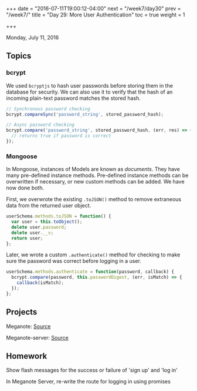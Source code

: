 +++
date = "2016-07-11T19:00:12-04:00"
next = "/week7/day30"
prev = "/week7/"
title = "Day 29: More User Authentication"
toc = true
weight = 1

+++

<date>Monday, July 11, 2016</date>

## Topics

### bcrypt

We used `bcryptjs` to hash user passwords before storing them in the database for security.  We can also use it to verify that the hash of an incoming plain-text password matches the stored hash.

```js
// Synchronous password checking
bcrypt.compareSync('password_string', stored_password_hash);

// Async password checking
bcrypt.compare('password_string', stored_password_hash, (err, res) => {
  // returns true if password is correct
});
```

### Mongoose

In Mongoose, instances of Models are known as _documents_.  They have many pre-defined instance methods.  Pre-defined instance methods can be overwritten if necessary, or new custom methods can be added.  We have now done both.

First, we overwrote the existing `.toJSON()` method to remove extraneous data from the returned user object.

```js
userSchema.methods.toJSON = function() {
  var user = this.toObject();
  delete user.password;
  delete user.__v;
  return user;
};
```

Later, we wrote a custom `.authenticate()` method for checking to make sure the password was correct before logging in a user.

```js
userSchema.methods.authenticate = function(password, callback) {
  bcrypt.compare(password, this.passwordDigest, (err, isMatch) => {
    callback(isMatch);
  });
};
```

## Projects

Meganote:  [Source](https://github.com/xternbootcamp16/meganote/tree/789d560d632e6da1afcca0c5659e9aa0761ac026)

Meganote-server: [Source](https://github.com/xternbootcamp16/meganote-server/tree/5c622f60cbb7979da752ce66f9ef3898dcad40fb)

## Homework

Show flash messages for the success or failure of 'sign up' and 'log in'

In Meganote Server, re-write the route for logging in using promises
